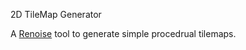 2D TileMap Generator

A [Renoise](https://www.renoise.com/products/renoise) tool to generate simple procedrual tilemaps.
